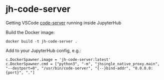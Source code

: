 # jh-code-server

Getting VSCode [code-server](https://github.com/cdr/code-server) running inside JupyterHub

Build the Docker image:

```
docker build -t jh-code-server .
```

Add to your JupyterHub config, e.g.:


```
c.DockerSpawner.image = 'jh-code-server:latest'
c.DockerSpawner.cmd = ["python3", "-m", "jhsingle_native_proxy.main", "--destport=0", "/usr/bin/code-server", "{--}bind-addr", "0.0.0.0:{port}", "."]
```

